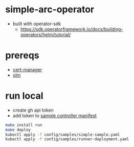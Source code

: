 # simple-arc-operator

- built with operator-sdk
  - https://sdk.operatorframework.io/docs/building-operators/helm/tutorial/

# prereqs
  - [cert-manager](https://cert-manager.io/docs/installation/helm/)
  - [olm](https://sdk.operatorframework.io/docs/olm-integration/tutorial-bundle/#enabling-olm)

# run local
  - create gh api token
  - add token to [sample controller manifest](./config/samples/simple-sample.yaml)
  ```sh
  make install run
  make deploy
  kubectl apply -f config/samples/simple-sample.yaml
  kubectl apply -f config/samples/runner-deployment.yaml
  ```